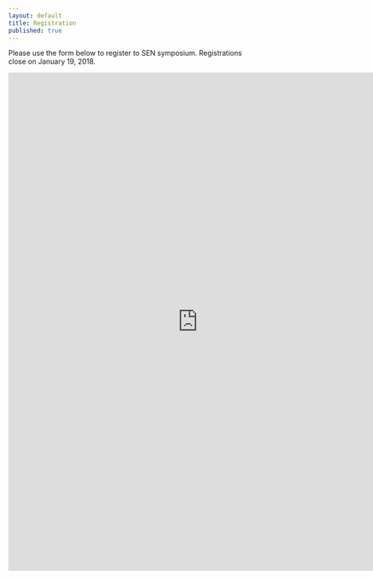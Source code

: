 ```yaml
---
layout: default
title: Registration
published: true
---
```


Please use the form below to register to SEN symposium. Registrations close on January 19, 2018.

<iframe src="https://docs.google.com/forms/d/e/1FAIpQLSeCAHP1eamllWAxs_6k1uFZO_kaMOByYanFJknrq1kzTJgkbQ/viewform?embedded=true" width="760" height="1000" frameborder="0" marginheight="0" marginwidth="0">Loading...</iframe>

